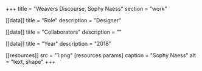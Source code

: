 +++
title = "Weavers Discourse, Sophy Naess"
section = "work"

[[data]]
title = "Role"
description = "Designer"

[[data]]
title = "Collaborators"
description = ""

[[data]]
title = "Year"
description = "2018"

[[resources]]
src = "1.png"
[resources.params]
caption = "Sophy Naess"
alt = "text, shape"
+++

